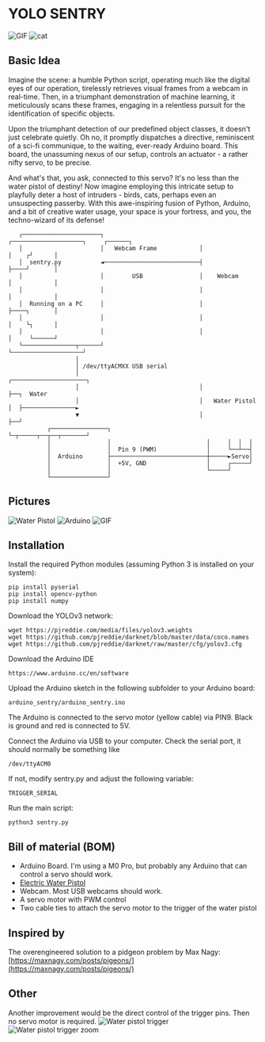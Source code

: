 YOLO SENTRY
===========

![GIF](img/gun_cut.gif) ![cat](img/cat.jpg)

Basic Idea
----------

Imagine the scene: a humble Python script, operating much like the digital eyes
of our operation, tirelessly retrieves visual frames from a webcam in
real-time. Then, in a triumphant demonstration of machine learning, it
meticulously scans these frames, engaging in a relentless pursuit for the
identification of specific objects.

Upon the triumphant detection of our predefined object classes, it doesn't just
celebrate quietly. Oh no, it promptly dispatches a directive, reminiscent of a
sci-fi communique, to the waiting, ever-ready Arduino board. This board, the
unassuming nexus of our setup, controls an actuator - a rather nifty servo, to
be precise.

And what's that, you ask, connected to this servo? It's no less than the water
pistol of destiny! Now imagine employing this intricate setup to playfully
deter a host of intruders - birds, cats, perhaps even an unsuspecting passerby.
With this awe-inspiring fusion of Python, Arduino, and a bit of creative water
usage, your space is your fortress, and you, the techno-wizard of its defense!




       ┌──────────────────────┐                           ┌────────────────────┐     ┌──────┐
       │                      │   Webcam Frame            │                    │    ┌┘      │
       │  sentry.py           ◄───────────────────────────┤                    ├────┘       │
       │                      │        USB                │    Webcam          │            │
       │                      │                           │                    │            │
       │  Running on a PC     │                           │                    ├────┐       │
       │                      │                           │                    │    └┐      │
       │                      │                           │                    │     └──────┘
       └───────────────┬──────┘                           └────────────────────┘
                       │
                       │ /dev/ttyACMXX USB serial
                       │                                  ┌─────────────────────┐
                       │                                  │                     ├──┐  Water
                       │                                  │   Water Pistol      │  ├───────────────►
                       ▼                                  │                     ├──┘
               ┌────────────────┐                         └─┬─────┬──┬──┬───────┘
               │                │                           │     │  │  │
               │                │  Pin 9 (PWM)              │     └──┴──┤
               │  Arduino       ├───────────────────────────┼─────►Servo│
               │                │  +5V, GND                 │     ┌─────┘
               │                │                           └─────┘
               └────────────────┘

Pictures
--------

![Water Pistol](img/waterpistol.jpg)
![Arduino](img/arduino.jpg)
![GIF](img/person.gif)

Installation
------------

Install the required Python modules (assuming Python 3 is installed on your system):

    pip install pyserial
    pip install opencv-python
    pip install numpy

Download the YOLOv3 network:

    wget https://pjreddie.com/media/files/yolov3.weights
    wget https://github.com/pjreddie/darknet/blob/master/data/coco.names
    wget https://github.com/pjreddie/darknet/raw/master/cfg/yolov3.cfg

Download the Arduino IDE

    https://www.arduino.cc/en/software

Upload the Arduino sketch in the following subfolder to your Arduino board:

    arduino_sentry/arduino_sentry.ino

The Arduino is connected to the servo motor (yellow cable) via PIN9. Black is ground and red is connected to 5V.

Connect the Arduino via USB to your computer. Check the serial port, it should normally be something like

    /dev/ttyACM0

If not, modify sentry.py and adjust the following variable:

    TRIGGER_SERIAL

Run the main script:

    python3 sentry.py

Bill of material (BOM)
----------------------

 - Arduino Board. I'm using a M0 Pro, but probably any Arduino that can control a servo should work.
 - [Electric Water Pistol](https://www.amazon.de/-/en/Electric-Automatic-Splasher-Children-Powered/dp/B0C6XPT425/)
 - Webcam. Most USB webcams should work.
 - A servo motor with PWM control
 - Two cable ties to attach the servo motor to the trigger of the water pistol


Inspired by
-----------

The overengineered solution to a pidgeon problem by Max Nagy: [https://maxnagy.com/posts/pigeons/](https://maxnagy.com/posts/pigeons/)

Other
-----

Another improvement would be the direct control of the trigger pins. Then no servo motor is required.
![Water pistol trigger](img/water_pistol_open.jpg)
![Water pistol trigger zoom](img/waterpistol_open_zoom.jpg)


